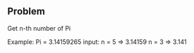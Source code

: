 ## Problem

Get n-th number of Pi


Example:
Pi = 3.14159265
input: 
    n = 5 => 3.14159
    n = 3 => 3.141
